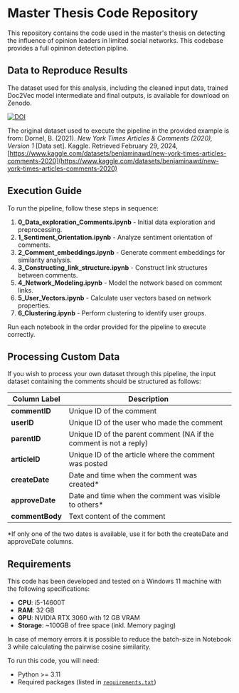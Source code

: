 # Master Thesis Code Repository

This repository contains the code used in the master's thesis on detecting the influence of opinion leaders in limited social networks. This codebase provides a full opininon detection pipline. 

## Data to Reproduce Results

The dataset used for this analysis, including the cleaned input data, trained Doc2Vec model intermediate and final outputs, is available for download on Zenodo. 

[![DOI](https://zenodo.org/badge/DOI/10.5281/zenodo.14020130.svg)](https://doi.org/10.5281/zenodo.14020130)
 
The original dataset used to execute the pipeline in the provided example is from:
Dornel, B. (2021). *New York Times Articles & Comments (2020), Version 1* [Data set]. Kaggle. Retrieved February 29, 2024, [https://www.kaggle.com/datasets/benjaminawd/new-york-times-articles-comments-2020](https://www.kaggle.com/datasets/benjaminawd/new-york-times-articles-comments-2020)

## Execution Guide

To run the pipeline, follow these steps in sequence:

1. **0_Data_exploration_Comments.ipynb** - Initial data exploration and preprocessing.
2. **1_Sentiment_Orientation.ipynb** - Analyze sentiment orientation of comments.
3. **2_Comment_embeddings.ipynb** - Generate comment embeddings for similarity analysis.
4. **3_Constructing_link_structure.ipynb** - Construct link structures between comments.
5. **4_Network_Modeling.ipynb** - Model the network based on comment links.
6. **5_User_Vectors.ipynb** - Calculate user vectors based on network properties.
7. **6_Clustering.ipynb** - Perform clustering to identify user groups.

Run each notebook in the order provided for the pipeline to execute correctly.

## Processing Custom Data

If you wish to process your own dataset through this pipeline, the input dataset containing the comments should be structured as follows:

| Column Label     | Description                                                        |
|------------------|--------------------------------------------------------------------|
| **commentID**    | Unique ID of the comment                                           |
| **userID**       | Unique ID of the user who made the comment                         |
| **parentID**     | Unique ID of the parent comment (NA if the comment is not a reply) |
| **articleID**    | Unique ID of the article where the comment was posted              |
| **createDate**   | Date and time when the comment was created*                        |
| **approveDate**  | Date and time when the comment was visible to others*              |
| **commentBody**  | Text content of the comment                                        |

*If only one of the two dates is available, use it for both the createDate and approveDate columns.

## Requirements

This code has been developed and tested on a Windows 11 machine with the following specifications:
- **CPU**: i5-14600T
- **RAM**: 32 GB
- **GPU**: NVIDIA RTX 3060 with 12 GB VRAM
- **Storage**: ~100GB of free space (inkl. Memory paging)

In case of memory errors it is possible to reduce the batch-size in Notebook 3 while calculating the pairwise cosine similarity.

To run this code, you will need:
- Python >= 3.11
- Required packages (listed in [`requirements.txt`](./requirements.txt))
